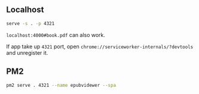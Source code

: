 ## Localhost

```sh
serve -s . -p 4321
```

`localhost:4000#book.pdf` can also work.

If app take up `4321` port, open `chrome://serviceworker-internals/?devtools` and unregister it.

## PM2

```sh
pm2 serve . 4321 --name epubvidewer --spa
```